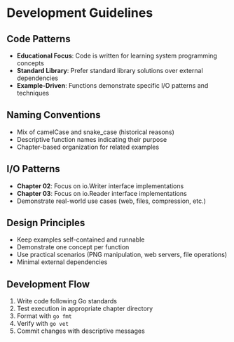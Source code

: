 # Development Guidelines

## Code Patterns
- **Educational Focus**: Code is written for learning system programming concepts
- **Standard Library**: Prefer standard library solutions over external dependencies
- **Example-Driven**: Functions demonstrate specific I/O patterns and techniques

## Naming Conventions
- Mix of camelCase and snake_case (historical reasons)
- Descriptive function names indicating their purpose
- Chapter-based organization for related examples

## I/O Patterns
- **Chapter 02**: Focus on io.Writer interface implementations
- **Chapter 03**: Focus on io.Reader interface implementations
- Demonstrate real-world use cases (web, files, compression, etc.)

## Design Principles
- Keep examples self-contained and runnable
- Demonstrate one concept per function
- Use practical scenarios (PNG manipulation, web servers, file operations)
- Minimal external dependencies

## Development Flow
1. Write code following Go standards
2. Test execution in appropriate chapter directory
3. Format with `go fmt`
4. Verify with `go vet`
5. Commit changes with descriptive messages